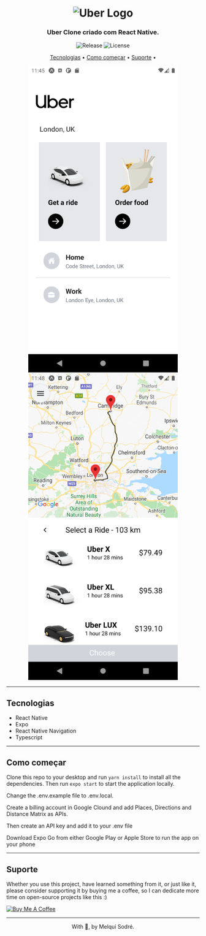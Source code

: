 <h1 align="center">
  <img width="200px" src="https://upload.wikimedia.org/wikipedia/commons/thumb/5/58/Uber_logo_2018.svg/2560px-Uber_logo_2018.svg.png" alt="Uber Logo" />
  <br />
</h1>

<h3 align="center">
   Uber Clone criado com React Native</a>.
</h3>

<p align="center">
   <img src="https://img.shields.io/github/v/release/MartsTech/uber-clone" alt="Release" />
   <img src="https://img.shields.io/github/license/MartsTech/uber-clone" alt="License" />
</p>

<p align="center">
  <a href="#tecnologias">Tecnologias</a> •
  <a href="#Como começar">Como começar</a> •
  <a href="#Suporte">Suporte</a> •
</p>
<div align="center">
  <img width="400px" height="800px" style="object-fit: contain" src="https://raw.githubusercontent.com/MartsTech/uber-clone/main/assets/screenshots/home.png" alt="home" />
  <img width="400px" height="800px" style="object-fit: contain" src="https://raw.githubusercontent.com/MartsTech/uber-clone/main/assets/screenshots/map.png" alt="map" />
</div>

---

## Tecnologias

- React Native
- Expo
- React Native Navigation
- Typescript

---

## Como começar

Clone this repo to your desktop and run `yarn install` to install all the dependencies.
Then run `expo start` to start the application locally.

Change the .env.example file to .env.local.

Create a billing account in Google Clound and add Places, Directions and Distance Matrix as APIs.

Then create an API key and add it to your .env file

Download Expo Go from either Google Play or Apple Store to run the app on your phone

---

## Suporte

Whether you use this project, have learned something from it, or just like it, please consider supporting it by buying me a coffee, so I can dedicate more time on open-source projects like this :)

<a href="https://www.buymeacoffee.com/melqui" target="_blank">
  <img src="https://cdn.buymeacoffee.com/buttons/v2/default-yellow.png" alt="Buy Me A Coffee" height="60px" width="217px" />
</a>

---

<p align="center">With 💜, by Melqui Sodré.</p>
